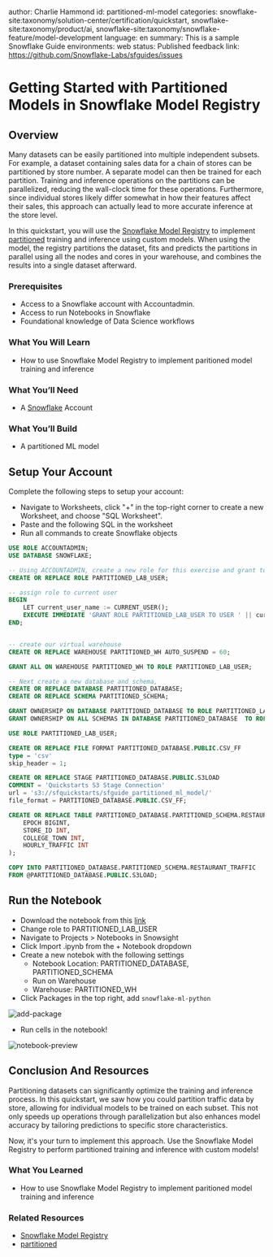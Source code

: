 author: Charlie Hammond
id: partitioned-ml-model
categories: snowflake-site:taxonomy/solution-center/certification/quickstart, snowflake-site:taxonomy/product/ai, snowflake-site:taxonomy/snowflake-feature/model-development
language: en
summary: This is a sample Snowflake Guide
environments: web
status: Published 
feedback link: https://github.com/Snowflake-Labs/sfguides/issues

# Getting Started with Partitioned Models in Snowflake Model Registry
<!-- ------------------------ -->
## Overview 

Many datasets can be easily partitioned into multiple independent subsets. For example, a dataset containing sales data for a chain of stores can be partitioned by store number. A separate model can then be trained for each partition. Training and inference operations on the partitions can be parallelized, reducing the wall-clock time for these operations. Furthermore, since individual stores likely differ somewhat in how their features affect their sales, this approach can actually lead to more accurate inference at the store level.

In this quickstart, you will use the [Snowflake Model Registry](https://docs.snowflake.com/en/developer-guide/snowpark-ml/model-registry/overview) to implement [partitioned](https://docs.snowflake.com/en/developer-guide/snowpark-ml/model-registry/partitioned-custom-models) training and inference using custom models. When using the model, the registry partitions the dataset, fits and predicts the partitions in parallel using all the nodes and cores in your warehouse, and combines the results into a single dataset afterward.

### Prerequisites
- Access to a Snowflake account with Accountadmin. 
- Access to run Notebooks in Snowflake
- Foundational knowledge of Data Science workflows

### What You Will Learn 
- How to use Snowflake Model Registry to implement paritioned model training and inference

### What You’ll Need 
- A [Snowflake](https://app.snowflake.com/) Account

### What You’ll Build 
- A partitioned ML model

<!-- ------------------------ -->
## Setup Your Account

Complete the following steps to setup your account:
- Navigate to Worksheets, click "+" in the top-right corner to create a new Worksheet, and choose "SQL Worksheet".
- Paste and the following SQL in the worksheet 
- Run all commands to create Snowflake objects

```sql
USE ROLE ACCOUNTADMIN;
USE DATABASE SNOWFLAKE;

-- Using ACCOUNTADMIN, create a new role for this exercise and grant to applicable users
CREATE OR REPLACE ROLE PARTITIONED_LAB_USER;

-- assign role to current user
BEGIN
    LET current_user_name := CURRENT_USER();
    EXECUTE IMMEDIATE 'GRANT ROLE PARTITIONED_LAB_USER TO USER ' || current_user_name;
END;


-- create our virtual warehouse
CREATE OR REPLACE WAREHOUSE PARTITIONED_WH AUTO_SUSPEND = 60;

GRANT ALL ON WAREHOUSE PARTITIONED_WH TO ROLE PARTITIONED_LAB_USER;

-- Next create a new database and schema,
CREATE OR REPLACE DATABASE PARTITIONED_DATABASE;
CREATE OR REPLACE SCHEMA PARTITIONED_SCHEMA;

GRANT OWNERSHIP ON DATABASE PARTITIONED_DATABASE TO ROLE PARTITIONED_LAB_USER COPY CURRENT GRANTS;
GRANT OWNERSHIP ON ALL SCHEMAS IN DATABASE PARTITIONED_DATABASE  TO ROLE PARTITIONED_LAB_USER COPY CURRENT GRANTS;

USE ROLE PARTITIONED_LAB_USER;

CREATE OR REPLACE FILE FORMAT PARTITIONED_DATABASE.PUBLIC.CSV_FF 
type = 'csv'
skip_header = 1;

CREATE OR REPLACE STAGE PARTITIONED_DATABASE.PUBLIC.S3LOAD
COMMENT = 'Quickstarts S3 Stage Connection'
url = 's3://sfquickstarts/sfguide_partitioned_ml_model/'
file_format = PARTITIONED_DATABASE.PUBLIC.CSV_FF;

CREATE OR REPLACE TABLE PARTITIONED_DATABASE.PARTITIONED_SCHEMA.RESTAURANT_TRAFFIC(
    EPOCH BIGINT,
    STORE_ID INT,
    COLLEGE_TOWN INT,
    HOURLY_TRAFFIC INT
);

COPY INTO PARTITIONED_DATABASE.PARTITIONED_SCHEMA.RESTAURANT_TRAFFIC
FROM @PARTITIONED_DATABASE.PUBLIC.S3LOAD;

```
<!-- ------------------------ -->
## Run the Notebook

- Download the notebook from this [link](https://github.com/Snowflake-Labs/sfguide-getting-started-with-partitioned-models-snowflake-model-registry/blob/main/notebooks/0_start_here.ipynb)
- Change role to PARTITIONED_LAB_USER
- Navigate to Projects > Notebooks in Snowsight
- Click Import .ipynb from the + Notebook dropdown
- Create a new notebok with the following settings
  - Notebook Location: PARTITIONED_DATABASE, PARTITIONED_SCHEMA
  - Run on Warehouse
  - Warehouse: PARTITIONED_WH
- Click Packages in the top right, add `snowflake-ml-python`

![add-package](assets/add-package.png)

- Run cells in the notebook!

![notebook-preview](assets/notebook.png)

<!-- ------------------------ -->
## Conclusion And Resources

Partitioning datasets can significantly optimize the training and inference process. In this quickstart, we saw how you could partition traffic data by store, allowing for individual models to be trained on each subset. This not only speeds up operations through parallelization but also enhances model accuracy by tailoring predictions to specific store characteristics.

Now, it's your turn to implement this approach. Use the Snowflake Model Registry to perform partitioned training and inference with custom models!

### What You Learned
- How to use Snowflake Model Registry to implement paritioned model training and inference

### Related Resources
- [Snowflake Model Registry](https://docs.snowflake.com/en/developer-guide/snowpark-ml/model-registry/overview)
- [partitioned](https://docs.snowflake.com/en/developer-guide/snowpark-ml/model-registry/partitioned-custom-models)
